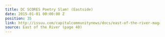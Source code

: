 ```yaml
---
title: DC SCORES Poetry Slam! (Eastside)
date: 2015-01-01 00:00:00 Z
position: 35
link: http://issuu.com/capitalcommunitynews/docs/east-of-the-river-magazine-january-_b4a82e39c1db9b
source: East of the River (page 40)
---
```


